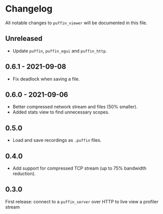 # Changelog

All notable changes to `puffin_viewer` will be documented in this file.


## Unreleased
* Update `puffin`, `puffin_egui` and `puffin_http`.


## 0.6.1 - 2021-09-08
* Fix deadlock when saving a file.


## 0.6.0 - 2021-09-06
* Better compressed network stream and files (50% smaller).
* Added stats view to find unnecessary scopes.


## 0.5.0
* Load and save recordings as `.puffin` files.


## 0.4.0
* Add support for compressed TCP stream (up to 75% bandwidth reduction).


## 0.3.0
First release: connect to a `puffin_server` over HTTP to live view a profiler stream
